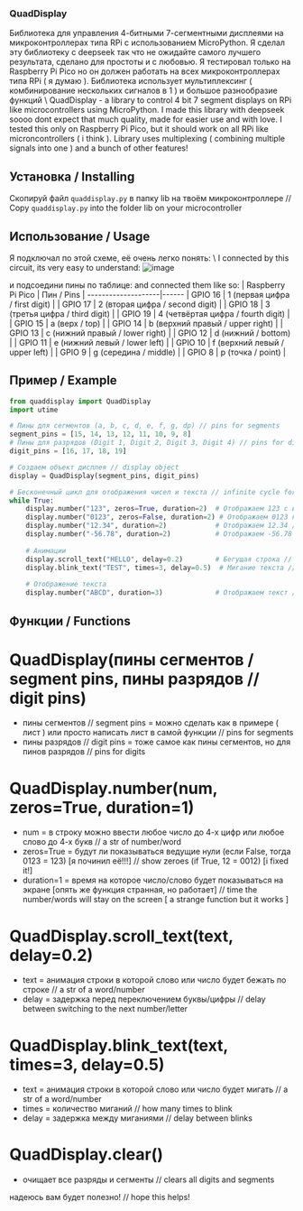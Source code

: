 ### QuadDisplay

Библиотека для управления 4-битными 7-сегментными дисплеями на микроконтроллерах типа RPi с использованием MicroPython. Я сделал эту библиотеку с deepseek так что не ожидайте самого лучшего результата, сделано для простоты и с любовью. Я тестировал только на Raspberry Pi Pico но он должен работать на всех микроконтроллерах типа RPi ( я думаю ). Библиотека использует мультиплексинг ( комбинирование нескольких сигналов в 1 ) и большое разнообразие функций
\\
QuadDisplay - a library to control 4 bit 7 segment displays on RPi like microcontrollers using MicroPython. I made this library with deepseek soooo dont expect that much quality, made for easier use and with love. I tested this only on Raspberry Pi Pico, but it should work on all RPi like microncontrollers ( i think ). Library uses multiplexing ( combining multiple signals into one ) and a bunch of other features!

## Установка / Installing

Скопируй файл `quaddisplay.py` в папку lib на твоём микроконтроллере
//
Copy `quaddisplay.py` into the folder lib on your microcontroller

## Использование / Usage

Я подключал по этой схеме, её очень легко понять:
\\
I connected by this circuit, its very easy to understand:
![image](https://github.com/user-attachments/assets/215243b6-63e7-4b07-b2db-61c710d80405)

и подсоедини пины по таблице:
and connected them like so:
| Raspberry Pi Pico | Пин / Pins |
--------------------|------
| GPIO 16	| 1 (первая цифра / first digit) |
| GPIO 17	| 2 (вторая цифра / second digit) |
| GPIO 18	| 3 (третья цифра / third digit) |
| GPIO 19	| 4 (четвёртая цифра / fourth digit) |
| GPIO 15	| a (верх / top) |
| GPIO 14	| b (верхний правый / upper right) |
| GPIO 13	| c (нижний правый / lower right) |
| GPIO 12	| d (нижний / bottom) |
| GPIO 11	| e (нижний левый / lower left) |
| GPIO 10	| f (верхний левый / upper left) |
| GPIO 9	| g (середина / middle) |
| GPIO 8	| p (точка / point) |

## Пример / Example

```python
from quaddisplay import QuadDisplay
import utime

# Пины для сегментов (a, b, c, d, e, f, g, dp) // pins for segments
segment_pins = [15, 14, 13, 12, 11, 10, 9, 8]
# Пины для разрядов (Digit 1, Digit 2, Digit 3, Digit 4) // pins for digits
digit_pins = [16, 17, 18, 19]

# Создаем объект дисплея // display object
display = QuadDisplay(segment_pins, digit_pins)

# Бесконечный цикл для отображения чисел и текста // infinite cycle for showing numbers and text
while True:
    display.number("123", zeros=True, duration=2)  # Отображаем 123 с ведущими нулями // showing 123 with zeroes
    display.number("0123", zeros=False, duration=2) # Отображаем 0123 как 123 // showing 0123 as 123
    display.number("12.34", duration=2)            # Отображаем 12.34 // showing 12.34
    display.number("-56.78", duration=2)           # Отображаем -56.78 // showing -56.78
    
    # Анимации
    display.scroll_text("HELLO", delay=0.2)        # Бегущая строка // text scrolling
    display.blink_text("TEST", times=3, delay=0.5)  # Мигание текста // text blinking
    
    # Отображение текста
    display.number("ABCD", duration=3)             # Отображаем текст // showing text
```
## Функции / Functions
# QuadDisplay(пины сегментов / segment pins, пины разрядов // digit pins)
- пины сегментов // segment pins  = можно сделать как в примере ( лист ) или просто написать лист в самой функции // pins for segments
- пины разрядов // digit pins = тоже самое как пины сегментов, но для пинов разрядов // pins for digits

# QuadDisplay.number(num, zeros=True, duration=1)
- num = в строку можно ввести любое число до 4-х цифр или любое слово до 4-х букв // a str of number/word
- zeros=True = будут ли показываться ведущие нули (если False, тогда 0123 = 123) [я починил её!!!] // show zeroes (if True, 12 = 0012) [i fixed it!]
- duration=1 = время на которое число/слово будет показываться на экране [опять же функция странная, но работает] // time the number/words will stay on the screen [ a strange function but it works ]

# QuadDisplay.scroll_text(text, delay=0.2)
- text = анимация строки в которой слово или число будет бежать по строке // a str of a word/number
- delay = задержка перед переключением буквы/цифры // delay between switching to the next number/letter

# QuadDisplay.blink_text(text, times=3, delay=0.5)
- text = анимация строки в которой слово или число будет мигать // a str of a word/number
- times = количество миганий // how many times to blink
- delay = задержка между миганиями // delay between blinks

# QuadDisplay.clear()
- очищает все разряды и сегменты // clears all digits and segments

надеюсь вам будет полезно! // hope this helps!
